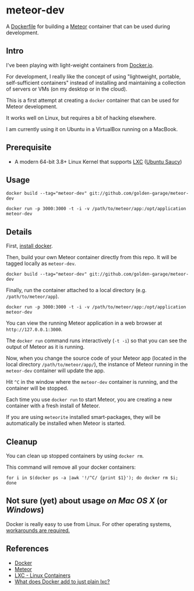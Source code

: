 meteor-dev
==========

A [Dockerfile](http://docs.docker.io/en/latest/reference/builder/) 
for building a [Meteor](http://www.meteor.com) container
that can be used during development.


Intro
-----

I've been playing with light-weight containers from [Docker.io](http://docker.io). 

For development, I really like the concept of using "lightweight, portable, self-sufficient containers" instead of
installing and maintaining a collection of servers or VMs (on my desktop or in the cloud).

This is a first attempt at creating a `docker` container that can be used for Meteor development.

It works well on Linux, but requires a bit of hacking elsewhere. 

I am currently using it on Ubuntu in a VirtualBox running on a MacBook.


Prerequisite
------------

- A modern 64-bit 3.8+ Linux Kernel that supports [LXC](https://linuxcontainers.org/) ([Ubuntu Saucy](http://releases.ubuntu.com/13.10/))
 

Usage 
-----

    docker build --tag="meteor-dev" git://github.com/golden-garage/meteor-dev

    docker run -p 3000:3000 -t -i -v /path/to/meteor/app:/opt/application meteor-dev


Details
-------

First, [install docker](https://www.docker.io/gettingstarted/#h_installation). 


Then, build your own Meteor container directly from this repo. It will be tagged locally as `meteor-dev`.

    docker build --tag="meteor-dev" git://github.com/golden-garage/meteor-dev


Finally, run the container attached to a local directory (e.g. `/path/to/meteor/app`).

    docker run -p 3000:3000 -t -i -v /path/to/meteor/app:/opt/application meteor-dev


You can view the running Meteor application in a web browser at `http://127.0.0.1:3000`.


The `docker run` command runs interactively (`-t -i`) so that you can see the output of Meteor as it is running.

Now, when you change the source code of your Meteor app (located in the local directory `/path/to/meteor/app/`), 
the instance of Meteor running in the `meteor-dev` container will update the app.

Hit `^C` in the window where the `meteor-dev` container is running, and the container will be stopped.


Each time you use `docker run` to start Meteor, you are creating a new container with a fresh install of Meteor. 

If you are using `meteorite` installed smart-packages, they will be automatically be installed when Meteor is started.


Cleanup
-------

You can clean up stopped containers by using `docker rm`.

This command will remove all your docker containers:

    for i in $(docker ps -a |awk '!/^C/ {print $1}'); do docker rm $i; done



Not sure (yet) about usage *on Mac OS X* (or *Windows*)
-------------------------------------------------------

Docker is really easy to use from Linux. For other operating systems, 
[workarounds are required.](https://github.com/boot2docker/boot2docker/blob/master/doc/WORKAROUNDS.md)



References
----------

- [Docker](http://docker.io)
- [Meteor](http://meteor.com)
- [LXC - Linux Containers](https://linuxcontainers.org/)
- [What does Docker add to just plain lxc?](http://stackoverflow.com/questions/17989306/what-does-docker-add-to-just-plain-lxc)
